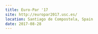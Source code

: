 ```yaml
---
title: Euro-Par '17
site: http://europar2017.usc.es/
location: Santiago de Compostela, Spain
date: 2017-08-28
---
```

